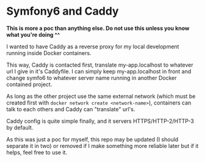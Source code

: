# Symfony6 and Caddy

**This is more a poc than anything else. Do not use this unless you know what you're doing ^^**

I wanted to have Caddy as a reverse proxy for my local development running inside Docker containers.

This way, Caddy is contacted first, translate my-app.localhost to whatever url I give in it's Caddyfile.
I can simply keep my-app.localhost in front and change symfo6 to whatever server name running in another
Docker contained project.

As long as the other project use the same external network (which must be created
first with `docker network create <network-name>`), containers can talk to each others and Caddy can
"translate" url's.

Caddy config is quite simple finally, and it servers HTTPS/HTTP-2/HTTP-3 by default.

As this was just a poc for myself, this repo may be updated (I should separate it in two) or removed if I make something
more reliable later but if it helps, feel free to use it.
